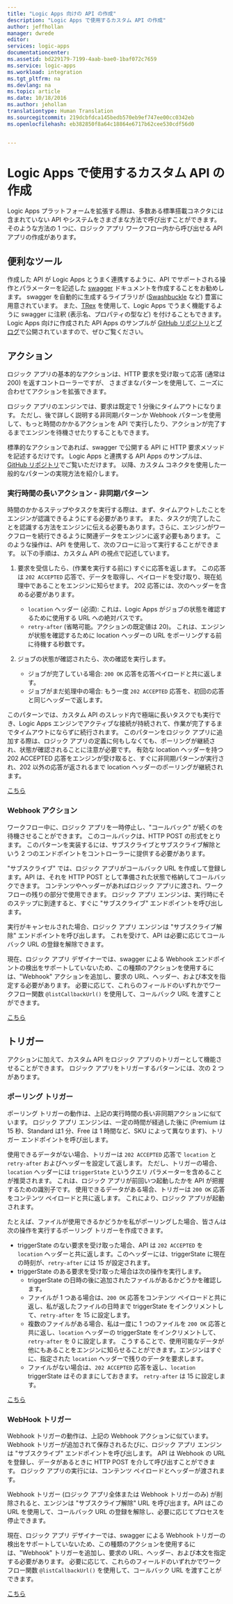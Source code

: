 ```yaml
---
title: "Logic Apps 向けの API の作成"
description: "Logic Apps で使用するカスタム API の作成"
author: jeffhollan
manager: dwrede
editor: 
services: logic-apps
documentationcenter: 
ms.assetid: bd229179-7199-4aab-bae0-1baf072c7659
ms.service: logic-apps
ms.workload: integration
ms.tgt_pltfrm: na
ms.devlang: na
ms.topic: article
ms.date: 10/18/2016
ms.author: jehollan
translationtype: Human Translation
ms.sourcegitcommit: 219dcbfdca145bedb570eb9ef747ee00cc0342eb
ms.openlocfilehash: eb382850f8a64c18864e6717b62cee530cdf56d0


---
```

# <a name="creating-a-custom-api-to-use-with-logic-apps"></a>Logic Apps で使用するカスタム API の作成
Logic Apps プラットフォームを拡張する際は、多数ある標準搭載コネクタには含まれていない API やシステムをさまざまな方法で呼び出すことができます。  そのような方法の 1 つに、ロジック アプリ ワークフロー内から呼び出せる API アプリの作成があります。

## <a name="helpful-tools"></a>便利なツール
作成した API が Logic Apps とうまく連携するように、API でサポートされる操作とパラメーターを記述した [swagger](http://swagger.io) ドキュメントを作成することをお勧めします。  swagger を自動的に生成するライブラリが ([Swashbuckle](https://github.com/domaindrivendev/Swashbuckle) など) 豊富に用意されています。  また、[TRex](https://github.com/nihaue/TRex) を使用して、Logic Apps でうまく機能するように swagger に注釈 (表示名、プロパティの型など) を付けることもできます。  Logic Apps 向けに作成された API Apps のサンプルが [GitHub リポジトリ](http://github.com/logicappsio)と[ブログ](http://aka.ms/logicappsblog)で公開されていますので、ぜひご覧ください。

## <a name="actions"></a>アクション
ロジック アプリの基本的なアクションは、HTTP 要求を受け取って応答 (通常は 200) を返すコントローラーですが、  さまざまなパターンを使用して、ニーズに合わせてアクションを拡張できます。

ロジック アプリのエンジンでは、要求は既定で 1 分後にタイムアウトになります。  ただし、後で詳しく説明する非同期パターンか Webhook パターンを使用して、もっと時間のかかるアクションを API で実行したり、アクションが完了するまでエンジンを待機させたりすることもできます。

標準的なアクションであれば、swagger で公開する API に HTTP 要求メソッドを記述するだけです。  Logic Apps と連携する API Apps のサンプルは、 [GitHub リポジトリ](https://github.com/logicappsio)でご覧いただけます。  以降、カスタム コネクタを使用した一般的なパターンの実現方法を紹介します。

### <a name="long-running-actions---async-pattern"></a>実行時間の長いアクション - 非同期パターン
時間のかかるステップやタスクを実行する際は、まず、タイムアウトしたことをエンジンが認識できるようにする必要があります。 また、タスクが完了したことを認識する方法をエンジンに伝える必要もあります。さらに、エンジンがワークフローを続行できるように関連データをエンジンに返す必要もあります。 このような操作は、API を使用して、次のフローに沿って実行することができます。 以下の手順は、カスタム API の視点で記述しています。

1. 要求を受信したら、(作業を実行する前に) すぐに応答を返します。 この応答は `202 ACCEPTED` 応答で、データを取得し、ペイロードを受け取り、現在処理中であることをエンジンに知らせます。 202 応答には、次のヘッダーを含める必要があります。 
   
   * `location` ヘッダー (必須): これは、Logic Apps がジョブの状態を確認するために使用する URL への絶対パスです。
   * `retry-after` (省略可能。アクションの既定値は 20)。 これは、エンジンが状態を確認するために location ヘッダーの URL をポーリングする前に待機する秒数です。
2. ジョブの状態が確認されたら、次の確認を実行します。 
   
   * ジョブが完了している場合: `200 OK` 応答を応答ペイロードと共に返します。
   * ジョブがまだ処理中の場合: もう一度 `202 ACCEPTED` 応答を、初回の応答と同じヘッダーで返します。

このパターンでは、カスタム API のスレッド内で極端に長いタスクでも実行でき、Logic Apps エンジンでアクティブな接続が持続されて、作業が完了するまでタイムアウトにならずに続行されます。 このパターンをロジック アプリに追加する際は、ロジック アプリの定義に何もしなくても、ポーリングが継続され、状態が確認されることに注意が必要です。 有効な location ヘッダーを持つ 202 ACCEPTED 応答をエンジンが受け取ると、すぐに非同期パターンが実行され、202 以外の応答が返されるまで location ヘッダーのポーリングが継続されます。

 [こちら](https://github.com/jeffhollan/LogicAppsAsyncResponseSample)

### <a name="webhook-actions"></a>Webhook アクション
ワークフロー中に、ロジック アプリを一時停止し、"コールバック" が続くのを待機させることができます。  このコールバックは、HTTP POST の形式をとります。  このパターンを実装するには、サブスクライブとサブスクライブ解除という 2 つのエンドポイントをコントローラーに提供する必要があります。

"サブスクライブ" では、ロジック アプリがコールバック URL を作成して登録します。API は、それを HTTP POST として準備された状態で格納してコールバックできます。  コンテンツやヘッダーがあればロジック アプリに渡され、ワークフローの残りの部分で使用できます。  ロジック アプリ エンジンは、実行時にそのステップに到達すると、すぐに "サブスクライブ" エンドポイントを呼び出します。

実行がキャンセルされた場合、ロジック アプリ エンジンは "サブスクライブ解除" エンドポイントを呼び出します。  これを受けて、API は必要に応じてコールバック URL の登録を解除できます。

現在、ロジック アプリ デザイナーでは、swagger による Webhook エンドポイントの検出をサポートしていないため、この種類のアクションを使用するには、"Webhook" アクションを追加し、要求の URL、ヘッダー、および本文を指定する必要があります。  必要に応じて、これらのフィールドのいずれかでワークフロー関数 `@listCallbackUrl()` を使用して、コールバック URL を渡すことができます。

 [こちら](https://github.com/jeffhollan/LogicAppTriggersExample/blob/master/LogicAppTriggers/Controllers/WebhookTriggerController.cs)

## <a name="triggers"></a>トリガー
アクションに加えて、カスタム API をロジック アプリのトリガーとして機能させることができます。  ロジック アプリをトリガーするパターンには、次の 2 つがあります。

### <a name="polling-triggers"></a>ポーリング トリガー
ポーリング トリガーの動作は、上記の実行時間の長い非同期アクションに似ています。  ロジック アプリ エンジンは、一定の時間が経過した後に (Premium は 15 秒、Standard は1 分、Free は 1 時間など、SKU によって異なります)、トリガー エンドポイントを呼び出します。

使用できるデータがない場合、トリガーは `202 ACCEPTED` 応答で `location` と `retry-after` およびヘッダーを設定して返します。  ただし、トリガーの場合、`location` ヘッダーには `triggerState` というクエリ パラメーターを含めることが推奨されます。  これは、ロジック アプリが前回いつ起動したかを API が把握するための識別子です。  使用できるデータがある場合、トリガーは `200 OK` 応答をコンテンツ ペイロードと共に返します。  これにより、ロジック アプリが起動されます。

たとえば、ファイルが使用できるかどうかを私がポーリングした場合、皆さんは次の操作を実行するポーリング トリガーを作成できます。

* triggerState のない要求を受け取った場合、API は `202 ACCEPTED` を `location` ヘッダーと共に返します。このヘッダーには、triggerState に現在の時刻が、`retry-after` には 15 が設定されます。
* triggerState のある要求を受け取った場合は次の操作を実行します。
  * triggerState の日時の後に追加されたファイルがあるかどうかを確認します。 
  * ファイルが 1 つある場合は、`200 OK` 応答をコンテンツ ペイロードと共に返し、私が返したファイルの日時まで triggerState をインクリメントして、`retry-after` を 15 に設定します。
  * 複数のファイルがある場合、私は一度に 1 つのファイルを `200 OK` 応答と共に返し、`location` ヘッダーの triggerState をインクリメントして、`retry-after` を 0 に設定します。  こうすることで、使用可能なデータが他にもあることをエンジンに知らせることができます。エンジンはすぐに、指定された `location` ヘッダーで残りのデータを要求します。
  * ファイルがない場合は、`202 ACCEPTED` 応答を返し、`location` triggerState はそのままにしておきます。  `retry-after` は 15 に設定します。

 [こちら](https://github.com/jeffhollan/LogicAppTriggersExample/tree/master/LogicAppTriggers)

### <a name="webhook-triggers"></a>WebHook トリガー
Webhook トリガーの動作は、上記の Webhook アクションに似ています。  Webhook トリガーが追加されて保存されるたびに、ロジック アプリ エンジンは "サブスクライブ" エンドポイントを呼び出します。  API は Webhook の URL を登録し、データがあるときに HTTP POST を介して呼び出すことができます。  ロジック アプリの実行には、コンテンツ ペイロードとヘッダーが渡されます。

Webhook トリガー (ロジック アプリ全体または Webhook トリガーのみ) が削除されると、エンジンは "サブスクライブ解除" URL を呼び出ます。API はこの URL を使用して、コールバック URL の登録を解除し、必要に応じてプロセスを停止できます。

現在、ロジック アプリ デザイナーでは、swagger による Webhook トリガーの検出をサポートしていないため、この種類のアクションを使用するには、"Webhook" トリガーを追加し、要求の URL、ヘッダー、および本文を指定する必要があります。  必要に応じて、これらのフィールドのいずれかでワークフロー関数 `@listCallbackUrl()` を使用して、コールバック URL を渡すことができます。

 [こちら](https://github.com/jeffhollan/LogicAppTriggersExample/tree/master/LogicAppTriggers)




<!--HONumber=Nov16_HO3-->


